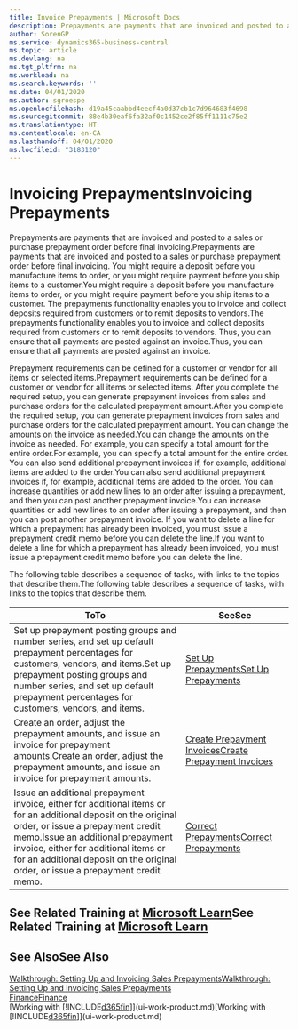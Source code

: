 ```yaml
---
title: Invoice Prepayments | Microsoft Docs
description: Prepayments are payments that are invoiced and posted to a sales or purchase prepayment order before final invoicing. You might require a deposit before you manufacture items to order, or you might require payment before you ship items to a customer. The prepayments functionality enables you to invoice and collect deposits required from customers or to remit deposits to vendors. Thus, you can ensure that all payments are posted against an invoice.
author: SorenGP
ms.service: dynamics365-business-central
ms.topic: article
ms.devlang: na
ms.tgt_pltfrm: na
ms.workload: na
ms.search.keywords: ''
ms.date: 04/01/2020
ms.author: sgroespe
ms.openlocfilehash: d19a45caabbd4eecf4a0d37cb1c7d964683f4698
ms.sourcegitcommit: 88e4b30eaf6fa32af0c1452ce2f85ff1111c75e2
ms.translationtype: HT
ms.contentlocale: en-CA
ms.lasthandoff: 04/01/2020
ms.locfileid: "3183120"
---
```

# <a name="invoicing-prepayments"></a><span data-ttu-id="325ac-106">Invoicing Prepayments</span><span class="sxs-lookup"><span data-stu-id="325ac-106">Invoicing Prepayments</span></span>
<span data-ttu-id="325ac-107">Prepayments are payments that are invoiced and posted to a sales or purchase prepayment order before final invoicing.</span><span class="sxs-lookup"><span data-stu-id="325ac-107">Prepayments are payments that are invoiced and posted to a sales or purchase prepayment order before final invoicing.</span></span> <span data-ttu-id="325ac-108">You might require a deposit before you manufacture items to order, or you might require payment before you ship items to a customer.</span><span class="sxs-lookup"><span data-stu-id="325ac-108">You might require a deposit before you manufacture items to order, or you might require payment before you ship items to a customer.</span></span> <span data-ttu-id="325ac-109">The prepayments functionality enables you to invoice and collect deposits required from customers or to remit deposits to vendors.</span><span class="sxs-lookup"><span data-stu-id="325ac-109">The prepayments functionality enables you to invoice and collect deposits required from customers or to remit deposits to vendors.</span></span> <span data-ttu-id="325ac-110">Thus, you can ensure that all payments are posted against an invoice.</span><span class="sxs-lookup"><span data-stu-id="325ac-110">Thus, you can ensure that all payments are posted against an invoice.</span></span>  

 <span data-ttu-id="325ac-111">Prepayment requirements can be defined for a customer or vendor for all items or selected items.</span><span class="sxs-lookup"><span data-stu-id="325ac-111">Prepayment requirements can be defined for a customer or vendor for all items or selected items.</span></span> <span data-ttu-id="325ac-112">After you complete the required setup, you can generate prepayment invoices from sales and purchase orders for the calculated prepayment amount.</span><span class="sxs-lookup"><span data-stu-id="325ac-112">After you complete the required setup, you can generate prepayment invoices from sales and purchase orders for the calculated prepayment amount.</span></span> <span data-ttu-id="325ac-113">You can change the amounts on the invoice as needed.</span><span class="sxs-lookup"><span data-stu-id="325ac-113">You can change the amounts on the invoice as needed.</span></span> <span data-ttu-id="325ac-114">For example, you can specify a total amount for the entire order.</span><span class="sxs-lookup"><span data-stu-id="325ac-114">For example, you can specify a total amount for the entire order.</span></span> <span data-ttu-id="325ac-115">You can also send additional prepayment invoices if, for example, additional items are added to the order.</span><span class="sxs-lookup"><span data-stu-id="325ac-115">You can also send additional prepayment invoices if, for example, additional items are added to the order.</span></span> <span data-ttu-id="325ac-116">You can increase quantities or add new lines to an order after issuing a prepayment, and then you can post another prepayment invoice.</span><span class="sxs-lookup"><span data-stu-id="325ac-116">You can increase quantities or add new lines to an order after issuing a prepayment, and then you can post another prepayment invoice.</span></span> <span data-ttu-id="325ac-117">If you want to delete a line for which a prepayment has already been invoiced, you must issue a prepayment credit memo before you can delete the line.</span><span class="sxs-lookup"><span data-stu-id="325ac-117">If you want to delete a line for which a prepayment has already been invoiced, you must issue a prepayment credit memo before you can delete the line.</span></span>  

 <span data-ttu-id="325ac-118">The following table describes a sequence of tasks, with links to the topics that describe them.</span><span class="sxs-lookup"><span data-stu-id="325ac-118">The following table describes a sequence of tasks, with links to the topics that describe them.</span></span>

|<span data-ttu-id="325ac-119">**To**</span><span class="sxs-lookup"><span data-stu-id="325ac-119">**To**</span></span>|<span data-ttu-id="325ac-120">**See**</span><span class="sxs-lookup"><span data-stu-id="325ac-120">**See**</span></span>|  
|------------|-------------|  
|<span data-ttu-id="325ac-121">Set up prepayment posting groups and number series, and set up default prepayment percentages for customers, vendors, and items.</span><span class="sxs-lookup"><span data-stu-id="325ac-121">Set up prepayment posting groups and number series, and set up default prepayment percentages for customers, vendors, and items.</span></span>|[<span data-ttu-id="325ac-122">Set Up Prepayments</span><span class="sxs-lookup"><span data-stu-id="325ac-122">Set Up Prepayments</span></span>](finance-set-up-prepayments.md)|
|<span data-ttu-id="325ac-123">Create an order, adjust the prepayment amounts, and issue an invoice for prepayment amounts.</span><span class="sxs-lookup"><span data-stu-id="325ac-123">Create an order, adjust the prepayment amounts, and issue an invoice for prepayment amounts.</span></span>|[<span data-ttu-id="325ac-124">Create Prepayment Invoices</span><span class="sxs-lookup"><span data-stu-id="325ac-124">Create Prepayment Invoices</span></span>](finance-how-to-create-prepayment-invoices.md)|  
|<span data-ttu-id="325ac-125">Issue an additional prepayment invoice, either for additional items or for an additional deposit on the original order, or issue a prepayment credit memo.</span><span class="sxs-lookup"><span data-stu-id="325ac-125">Issue an additional prepayment invoice, either for additional items or for an additional deposit on the original order, or issue a prepayment credit memo.</span></span>|[<span data-ttu-id="325ac-126">Correct Prepayments</span><span class="sxs-lookup"><span data-stu-id="325ac-126">Correct Prepayments</span></span>](finance-how-to-correct-prepayments.md)|  

## <a name="see-related-training-at-microsoft-learn"></a><span data-ttu-id="325ac-127">See Related Training at [Microsoft Learn](/learn/modules/prepayment-invoices-dynamics-365-business-central/index)</span><span class="sxs-lookup"><span data-stu-id="325ac-127">See Related Training at [Microsoft Learn](/learn/modules/prepayment-invoices-dynamics-365-business-central/index)</span></span>

## <a name="see-also"></a><span data-ttu-id="325ac-128">See Also</span><span class="sxs-lookup"><span data-stu-id="325ac-128">See Also</span></span>  
[<span data-ttu-id="325ac-129">Walkthrough: Setting Up and Invoicing Sales Prepayments</span><span class="sxs-lookup"><span data-stu-id="325ac-129">Walkthrough: Setting Up and Invoicing Sales Prepayments</span></span>](walkthrough-setting-up-and-invoicing-sales-prepayments.md)  
[<span data-ttu-id="325ac-130">Finance</span><span class="sxs-lookup"><span data-stu-id="325ac-130">Finance</span></span>](finance.md)  
<span data-ttu-id="325ac-131">[Working with [!INCLUDE[d365fin](includes/d365fin_md.md)]](ui-work-product.md)</span><span class="sxs-lookup"><span data-stu-id="325ac-131">[Working with [!INCLUDE[d365fin](includes/d365fin_md.md)]](ui-work-product.md)</span></span>
